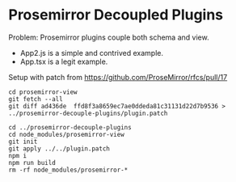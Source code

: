 # Prosemirror Decoupled Plugins

Problem: Prosemirror plugins couple both schema and view.

- App2.js is a simple and contrived example.
- App.tsx is a legit example.


Setup with patch from https://github.com/ProseMirror/rfcs/pull/17
```
cd prosemirror-view
git fetch --all
git diff ad436de  ffd8f3a8659ec7ae0ddeda81c31131d22d7b9536 > ../prosemirror-decouple-plugins/plugin.patch

cd ../prosemirror-decouple-plugins
cd node_modules/prosemirror-view
git init
git apply ../../plugin.patch
npm i
npm run build
rm -rf node_modules/prosemirror-*
```